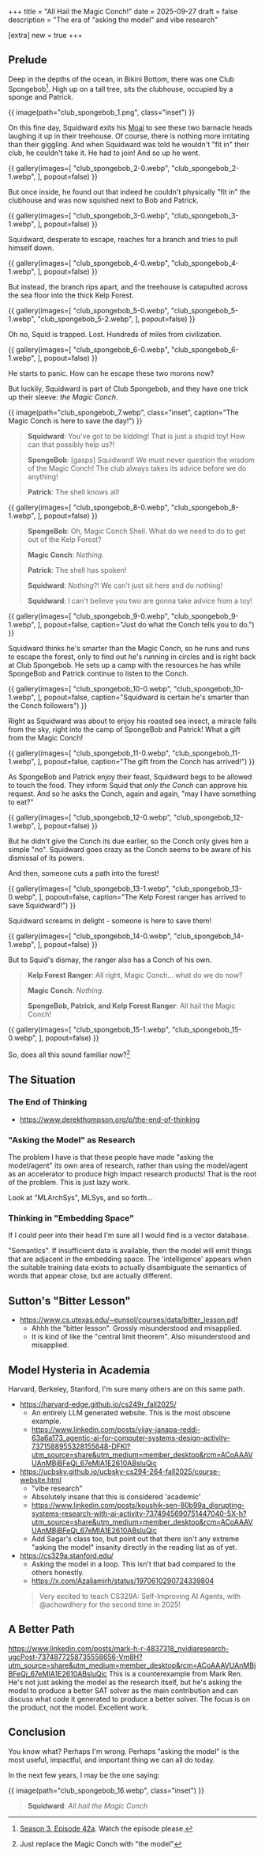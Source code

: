 +++
title = "All Hail the Magic Conch!"
date = 2025-09-27
draft = false
description = "The era of \"asking the model\" and vibe research"

[extra]
new = true
+++

## Prelude

Deep in the depths of the ocean, in Bikini Bottom, there was one Club Spongebob[^1].
High up on a tall tree, sits the clubhouse, occupied by a sponge and Patrick.

[^1]: [Season 3, Episode 42a](https://spongebob.fandom.com/wiki/Club_SpongeBob). Watch the episode please.

{{ image(path="club_spongebob_1.png", class="inset") }}

On this fine day, Squidward exits his [Moai](https://en.wikipedia.org/wiki/Moai) to see these two barnacle heads laughing it up in their treehouse.
Of course, there is nothing more irritating than their giggling.
And when Squidward was told he wouldn't "fit in" their club, he couldn't take it.
He had to join! And so up he went.

{{ gallery(images=[
    "club_spongebob_2-0.webp",
    "club_spongebob_2-1.webp",
], popout=false) }}

But once inside, he found out that indeed he couldn't physically "fit in" the clubhouse and was now squished next to Bob and Patrick.

{{ gallery(images=[
    "club_spongebob_3-0.webp",
    "club_spongebob_3-1.webp",
], popout=false) }}

Squidward, desperate to escape, reaches for a branch and tries to pull himself down.

{{ gallery(images=[
    "club_spongebob_4-0.webp",
    "club_spongebob_4-1.webp",
], popout=false) }}

But instead, the branch rips apart, and the treehouse is catapulted across the sea floor into the thick Kelp Forest.

{{ gallery(images=[
    "club_spongebob_5-0.webp",
    "club_spongebob_5-1.webp",
    "club_spongebob_5-2.webp",
], popout=false) }}

Oh no, Squid is trapped. Lost. Hundreds of miles from civilization.

{{ gallery(images=[
    "club_spongebob_6-0.webp",
    "club_spongebob_6-1.webp",
], popout=false) }}

He starts to panic. How can he escape these two morons now?

But luckily, Squidward is part of Club Spongebob, and they have one trick up their sleeve: *the Magic Conch*.

{{ image(path="club_spongebob_7.webp", class="inset", caption="The Magic Conch is here to save the day!") }}

> **Squidward**: You've got to be kidding! That is just a stupid toy! How can that possibly help us?!
>
> **SpongeBob**: [gasps] Squidward! We must never question the wisdom of the Magic Conch! The club always takes its advice before we do anything!
>
> **Patrick**: The shell knows all!

{{ gallery(images=[
    "club_spongebob_8-0.webp",
    "club_spongebob_8-1.webp",
], popout=false) }}

> **SpongeBob**: Oh, Magic Conch Shell. What do we need to do to get out of the Kelp Forest?
>
> **Magic Conch**: *Nothing*.
>
> **Patrick**: The shell has spoken!
>
> **Squidward**: *Nothing*?! We can't just sit here and do nothing!
>
> **Squidward**: I can't believe you two are gonna take advice from a toy!

{{ gallery(images=[
    "club_spongebob_9-0.webp",
    "club_spongebob_9-1.webp",
], popout=false, caption="Just do what the Conch tells you to do.") }}

Squidward thinks he's smarter than the Magic Conch, so he runs and runs to escape the forest, only to find out he's running in circles and is right back at Club Spongebob.
He sets up a camp with the resources he has while SpongeBob and Patrick continue to listen to the Conch.

{{ gallery(images=[
    "club_spongebob_10-0.webp",
    "club_spongebob_10-1.webp",
], popout=false, caption="Squidward is certain he's smarter than the Conch followers") }}

Right as Squidward was about to enjoy his roasted sea insect, a miracle falls from the sky, right into the camp of SpongeBob and Patrick!
What a gift from the Magic Conch!

{{ gallery(images=[
    "club_spongebob_11-0.webp",
    "club_spongebob_11-1.webp",
], popout=false, caption="The gift from the Conch has arrived!") }}

As SpongeBob and Patrick enjoy their feast, Squidward begs to be allowed to touch the food.
They inform Squid that *only the Conch* can approve his request.
And so he asks the Conch, again and again, "may I have something to eat?"

{{ gallery(images=[
    "club_spongebob_12-0.webp",
    "club_spongebob_12-1.webp",
], popout=false) }}

But he didn't give the Conch its due earlier, so the Conch only gives him a simple "no".
Squidward goes crazy as the Conch seems to be aware of his dismissal of its powers.

And then, someone cuts a path into the forest!

{{ gallery(images=[
    "club_spongebob_13-1.webp",
    "club_spongebob_13-0.webp",
], popout=false, caption="The Kelp Forest ranger has arrived to save Squidward!") }}

Squidward screams in delight - someone is here to save them!

{{ gallery(images=[
    "club_spongebob_14-0.webp",
    "club_spongebob_14-1.webp",
], popout=false) }}

But to Squid's dismay, the ranger also has a Conch of his own.

> **Kelp Forest Ranger**: All right, Magic Conch... what do we do now?
>
> **Magic Conch**: *Nothing*.
>
> **SpongeBob, Patrick, and Kelp Forest Ranger**: All hail the Magic Conch!

{{ gallery(images=[
    "club_spongebob_15-1.webp",
    "club_spongebob_15-0.webp",
], popout=false) }}


<!-- And so they sit, in silence, praising the Conch, until another miracle falls from the sky, right into the camp of SpongeBob and Patrick. -->

So, does all this sound familiar now?[^2]

[^2]: Just replace the Magic Conch with "the model"

<!-- Patrick: The shell has spoken! The shell knows all! - Patrick Star -->

## The Situation

### The End of Thinking

- https://www.derekthompson.org/p/the-end-of-thinking

### "Asking the Model" as Research

The problem I have is that these people have made "asking the model/agent" its own area of research, rather than using the model/agent as an accelerator to produce high impact research products! That is the root of the problem. This is just lazy work.

Look at "MLArchSys", MLSys, and so forth...


### Thinking in "Embedding Space"

If I could peer into their head I'm sure all I would find is a vector database.

"Semantics". If insufficient data is available, then the model will emit things that are adjacent in the embedding space. The 'intelligence' appears when the suitable training data exists to actually disambiguate the semantics of words that appear close, but are actually different.

## Sutton's "Bitter Lesson"

- https://www.cs.utexas.edu/~eunsol/courses/data/bitter_lesson.pdf
  - Ahhh the "bitter lesson". Grossly misunderstood and misapplied.
  - It is kind of like the "central limit theorem". Also misunderstood and misapplied.

## Model Hysteria in Academia

Harvard, Berkeley, Stanford, I'm sure many others are on this same path.

- https://harvard-edge.github.io/cs249r_fall2025/
  - An entirely LLM generated website. This is the most obscene example.
  - https://www.linkedin.com/posts/vijay-janapa-reddi-63a6a173_agentic-ai-for-computer-systems-design-activity-7371588955328155648-DFKl?utm_source=share&utm_medium=member_desktop&rcm=ACoAAAVUAnMBjBFeQj_67eMIA1E2610ABsluQic
- https://ucbsky.github.io/ucbsky-cs294-264-fall2025/course-website.html
  - "vibe research"
  - Absolutely insane that this is considered 'academic'
  - https://www.linkedin.com/posts/koushik-sen-80b99a_disrupting-systems-research-with-ai-activity-7374945690751447040-5X-h?utm_source=share&utm_medium=member_desktop&rcm=ACoAAAVUAnMBjBFeQj_67eMIA1E2610ABsluQic
  - Add Sagar's class too, but point out that there isn't any extreme "asking the model" insanity directly in the reading list as of yet.
- https://cs329a.stanford.edu/
  - Asking the model in a loop. This isn't that bad compared to the others honestly.
  - https://x.com/Azaliamirh/status/1970610290724339804
  > Very excited to teach CS329A: Self-Improving AI Agents, with @achowdhery for the second time in 2025!


## A Better Path

https://www.linkedin.com/posts/mark-h-r-4837318_nvidiaresearch-ugcPost-7374877258735558656-Vm8H?utm_source=share&utm_medium=member_desktop&rcm=ACoAAAVUAnMBjBFeQj_67eMIA1E2610ABsluQic
This is a counterexample from Mark Ren. He's not just asking the model as the research itself, but he's asking the model to produce a better SAT solver as the main contribution and can discuss what code it generated to produce a better solver. The focus is on the product, not the model. Excellent work.

## Conclusion

You know what?
Perhaps I'm wrong.
Perhaps "asking the model" is the most useful, impactful, and important thing we can all do today.

In the next few years, I may be the one saying:

{{ image(path="club_spongebob_16.webp", class="inset") }}

> **Squidward**: *All hail the Magic Conch*
